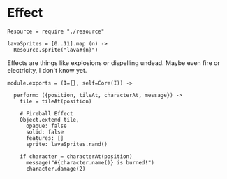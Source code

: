 Effect
======

    Resource = require "./resource"

    lavaSprites = [0..11].map (n) ->
      Resource.sprite("lava#{n}")

Effects are things like explosions or dispelling undead. Maybe even fire or
electricity, I don't know yet.

    module.exports = (I={}, self=Core(I)) ->

      perform: ({position, tileAt, characterAt, message}) ->
        tile = tileAt(position)

        # Fireball Effect
        Object.extend tile,
          opaque: false
          solid: false
          features: []
          sprite: lavaSprites.rand()

        if character = characterAt(position)
          message("#{character.name()} is burned!")
          character.damage(2)
